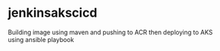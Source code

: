 # jenkinsakscicd

Building image using maven and pushing to ACR then deploying to AKS using ansible playbook
